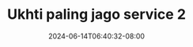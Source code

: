 --- 
title: "Ukhti paling jago service  2"
description: "streaming  video bokep Ukhti paling jago service  2 gratis   new"
date: 2024-06-14T06:40:32-08:00
file_code: "du18g7mjrxcm"
draft: false
cover: "lzwqseq4htd9reo8.jpg"
tags: ["Ukhti", "paling", "jago", "service", "bokep-indo", "bokep-viral", "bokep-ig"]
length: 801
fld_id: "1391199"
foldername: ".RARAHUKHTIHIJAB35Video"
categories: [".RARAHUKHTIHIJAB35Video"]
views: 131
---